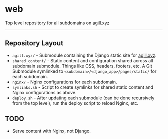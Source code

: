 # web

Top level repository for all subdomains on [agill.xyz](https://agill.xyz)

---

## Repository Layout

* `agill.xyz/` - Submodule containing the Django static site for [agill.xyz](https://agill.xyz).
* `shared_content/` - Static content and configuration shared across all subdomain submodule. Things like CSS, headers, footers, etc. A Git Submodule symlinked to `<subdomain>/<django_app>/pages/static/` for each subdomain.
* `nginx/` - Nginx configurations for each subdomain.
* `symlinks.sh` - Script to create symlinks for shared static content and Nginx configurations as above.
* `deploy.sh` - After updating each submodule (can be done recursively from the top level), run the deploy script to reload Nginx, etc.

## TODO

* Serve content with Nginx, not Django.
